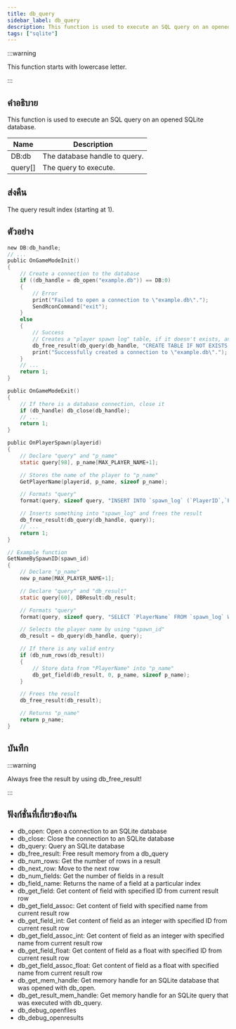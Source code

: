 ```yaml
---
title: db_query
sidebar_label: db_query
description: This function is used to execute an SQL query on an opened SQLite database.
tags: ["sqlite"]
---
```


:::warning

This function starts with lowercase letter.

:::

## คำอธิบาย

This function is used to execute an SQL query on an opened SQLite database.

| Name    | Description                   |
| ------- | ----------------------------- |
| DB:db   | The database handle to query. |
| query[] | The query to execute.         |

## ส่งคืน

The query result index (starting at 1).

## ตัวอย่าง

```c
new DB:db_handle;
// ...
public OnGameModeInit()
{
    // Create a connection to the database
    if ((db_handle = db_open("example.db")) == DB:0)
    {
        // Error
        print("Failed to open a connection to \"example.db\".");
        SendRconCommand("exit");
    }
    else
    {
        // Success
        // Creates a "player spawn log" table, if it doesn't exists, and frees the result
        db_free_result(db_query(db_handle, "CREATE TABLE IF NOT EXISTS `spawn_log`(`ID` INTEGER PRIMARY KEY AUTOINCREMENT,`PlayerID` INTEGER NOT NULL,`PlayerName` VARCHAR(24) NOT NULL)"));
        print("Successfully created a connection to \"example.db\".");
    }
    // ...
    return 1;
}

public OnGameModeExit()
{
    // If there is a database connection, close it
    if (db_handle) db_close(db_handle);
    // ...
    return 1;
}

public OnPlayerSpawn(playerid)
{
    // Declare "query" and "p_name"
    static query[98], p_name[MAX_PLAYER_NAME+1];

    // Stores the name of the player to "p_name"
    GetPlayerName(playerid, p_name, sizeof p_name);

    // Formats "query"
    format(query, sizeof query, "INSERT INTO `spawn_log` (`PlayerID`,`PlayerName`) VALUES (%d,'%s')", playerid, p_name);

    // Inserts something into "spawn_log" and frees the result
    db_free_result(db_query(db_handle, query));
    // ...
    return 1;
}

// Example function
GetNameBySpawnID(spawn_id)
{
    // Declare "p_name"
    new p_name[MAX_PLAYER_NAME+1];

    // Declare "query" and "db_result"
    static query[60], DBResult:db_result;

    // Formats "query"
    format(query, sizeof query, "SELECT `PlayerName` FROM `spawn_log` WHERE `ID`=%d", spawn_id);

    // Selects the player name by using "spawn_id"
    db_result = db_query(db_handle, query);

    // If there is any valid entry
    if (db_num_rows(db_result))
    {
        // Store data from "PlayerName" into "p_name"
        db_get_field(db_result, 0, p_name, sizeof p_name);
    }

    // Frees the result
    db_free_result(db_result);

    // Returns "p_name"
    return p_name;
}
```

## บันทึก

:::warning

Always free the result by using db_free_result!

:::

## ฟังก์ชั่นที่เกี่ยวข้องกัน

- db_open: Open a connection to an SQLite database
- db_close: Close the connection to an SQLite database
- db_query: Query an SQLite database
- db_free_result: Free result memory from a db_query
- db_num_rows: Get the number of rows in a result
- db_next_row: Move to the next row
- db_num_fields: Get the number of fields in a result
- db_field_name: Returns the name of a field at a particular index
- db_get_field: Get content of field with specified ID from current result row
- db_get_field_assoc: Get content of field with specified name from current result row
- db_get_field_int: Get content of field as an integer with specified ID from current result row
- db_get_field_assoc_int: Get content of field as an integer with specified name from current result row
- db_get_field_float: Get content of field as a float with specified ID from current result row
- db_get_field_assoc_float: Get content of field as a float with specified name from current result row
- db_get_mem_handle: Get memory handle for an SQLite database that was opened with db_open.
- db_get_result_mem_handle: Get memory handle for an SQLite query that was executed with db_query.
- db_debug_openfiles
- db_debug_openresults
